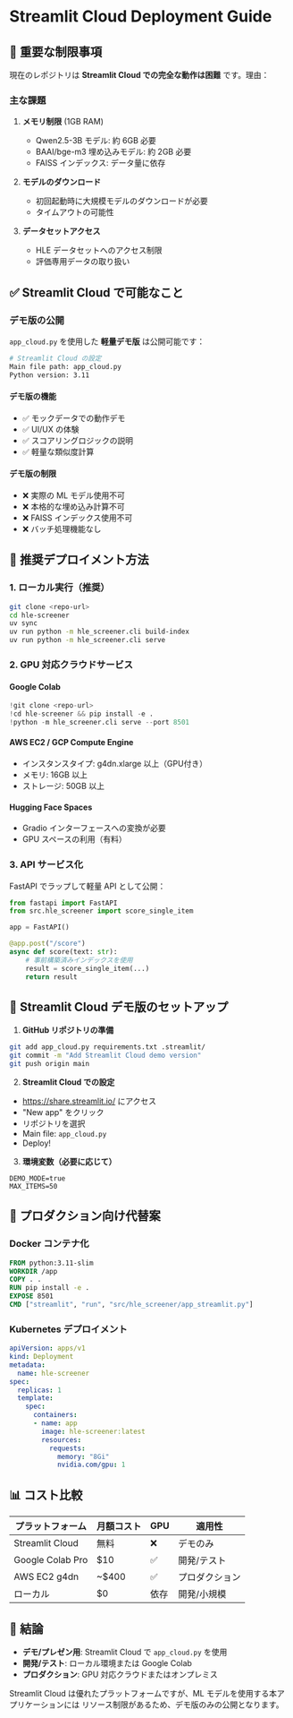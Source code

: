 # Streamlit Cloud Deployment Guide

## 🚨 重要な制限事項

現在のレポジトリは **Streamlit Cloud での完全な動作は困難** です。理由：

### 主な課題

1. **メモリ制限** (1GB RAM)
   - Qwen2.5-3B モデル: 約 6GB 必要
   - BAAI/bge-m3 埋め込みモデル: 約 2GB 必要
   - FAISS インデックス: データ量に依存

2. **モデルのダウンロード**
   - 初回起動時に大規模モデルのダウンロードが必要
   - タイムアウトの可能性

3. **データセットアクセス**
   - HLE データセットへのアクセス制限
   - 評価専用データの取り扱い

## ✅ Streamlit Cloud で可能なこと

### デモ版の公開

`app_cloud.py` を使用した **軽量デモ版** は公開可能です：

```bash
# Streamlit Cloud の設定
Main file path: app_cloud.py
Python version: 3.11
```

#### デモ版の機能
- ✅ モックデータでの動作デモ
- ✅ UI/UX の体験
- ✅ スコアリングロジックの説明
- ✅ 軽量な類似度計算

#### デモ版の制限
- ❌ 実際の ML モデル使用不可
- ❌ 本格的な埋め込み計算不可
- ❌ FAISS インデックス使用不可
- ❌ バッチ処理機能なし

## 🚀 推奨デプロイメント方法

### 1. ローカル実行（推奨）
```bash
git clone <repo-url>
cd hle-screener
uv sync
uv run python -m hle_screener.cli build-index
uv run python -m hle_screener.cli serve
```

### 2. GPU 対応クラウドサービス

#### Google Colab
```python
!git clone <repo-url>
!cd hle-screener && pip install -e .
!python -m hle_screener.cli serve --port 8501
```

#### AWS EC2 / GCP Compute Engine
- インスタンスタイプ: g4dn.xlarge 以上（GPU付き）
- メモリ: 16GB 以上
- ストレージ: 50GB 以上

#### Hugging Face Spaces
- Gradio インターフェースへの変換が必要
- GPU スペースの利用（有料）

### 3. API サービス化

FastAPI でラップして軽量 API として公開：

```python
from fastapi import FastAPI
from src.hle_screener import score_single_item

app = FastAPI()

@app.post("/score")
async def score(text: str):
    # 事前構築済みインデックスを使用
    result = score_single_item(...)
    return result
```

## 📝 Streamlit Cloud デモ版のセットアップ

1. **GitHub リポジトリの準備**
```bash
git add app_cloud.py requirements.txt .streamlit/
git commit -m "Add Streamlit Cloud demo version"
git push origin main
```

2. **Streamlit Cloud での設定**
- https://share.streamlit.io/ にアクセス
- "New app" をクリック
- リポジトリを選択
- Main file: `app_cloud.py`
- Deploy!

3. **環境変数（必要に応じて）**
```
DEMO_MODE=true
MAX_ITEMS=50
```

## 🔧 プロダクション向け代替案

### Docker コンテナ化
```dockerfile
FROM python:3.11-slim
WORKDIR /app
COPY . .
RUN pip install -e .
EXPOSE 8501
CMD ["streamlit", "run", "src/hle_screener/app_streamlit.py"]
```

### Kubernetes デプロイメント
```yaml
apiVersion: apps/v1
kind: Deployment
metadata:
  name: hle-screener
spec:
  replicas: 1
  template:
    spec:
      containers:
      - name: app
        image: hle-screener:latest
        resources:
          requests:
            memory: "8Gi"
            nvidia.com/gpu: 1
```

## 📊 コスト比較

| プラットフォーム | 月額コスト | GPU | 適用性 |
|--------------|---------|-----|------|
| Streamlit Cloud | 無料 | ❌ | デモのみ |
| Google Colab Pro | $10 | ✅ | 開発/テスト |
| AWS EC2 g4dn | ~$400 | ✅ | プロダクション |
| ローカル | $0 | 依存 | 開発/小規模 |

## 🎯 結論

- **デモ/プレゼン用**: Streamlit Cloud で `app_cloud.py` を使用
- **開発/テスト**: ローカル環境または Google Colab
- **プロダクション**: GPU 対応クラウドまたはオンプレミス

Streamlit Cloud は優れたプラットフォームですが、ML モデルを使用する本アプリケーションには
リソース制限があるため、デモ版のみの公開となります。